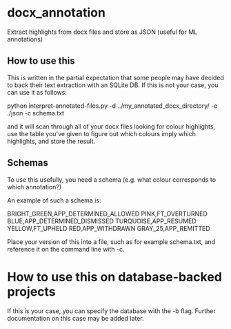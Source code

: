 # docx_annotation
Extract highlights from docx files and store as JSON (useful for ML annotations)


## How to use this

This is written in the partial expectation that some people may have decided to back their text extraction with an SQLite DB. 
If this is not your case, you can use it as follows:

python interpret-annotated-files.py -d ../my_annotated_docx_directory/  -o ./json -c schema.txt

and it will scan through all of your docx files looking for colour highlights, use the table you've given to figure out which colours imply which highlights, and store the result. 

## Schemas

To use this usefully, you need a schema (e.g. what colour corresponds to which annotation?)

An example of such a schema is:

BRIGHT_GREEN,APP_DETERMINED_ALLOWED
PINK,FT_OVERTURNED
BLUE,APP_DETERMINED_DISMISSED
TURQUOISE,APP_RESUMED
YELLOW,FT_UPHELD
RED,APP_WITHDRAWN
GRAY_25,APP_REMITTED

Place your version of this into a file, such as for example schema.txt, and reference it on the command line with -c. 

# How to use this on database-backed projects

If this is your case, you can specify the database with the -b flag. 
Further documentation on this case may be added later.
